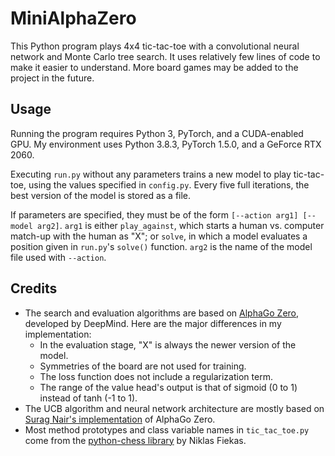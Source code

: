 # MiniAlphaZero

This Python program plays 4x4 tic-tac-toe with a convolutional neural network and Monte Carlo tree search. It uses relatively few lines of code to make it easier to understand. More board games may be added to the project in the future.

## Usage

Running the program requires Python 3, PyTorch, and a CUDA-enabled GPU. My environment uses Python 3.8.3, PyTorch 1.5.0, and a GeForce RTX 2060.

Executing `run.py` without any parameters trains a new model to play tic-tac-toe, using the values specified in `config.py`. Every five full iterations, the best version of the model is stored as a file.

If parameters are specified, they must be of the form `[--action arg1] [--model arg2]`. `arg1` is either `play_against`, which starts a human vs. computer match-up with the human as "X"; or `solve`, in which a model evaluates a position given in `run.py`'s `solve()` function. `arg2` is the name of the model file used with `--action`.

## Credits

* The search and evaluation algorithms are based on [AlphaGo Zero](https://www.nature.com/articles/nature24270.epdf?author_access_token=VJXbVjaSHxFoctQQ4p2k4tRgN0jAjWel9jnR3ZoTv0PVW4gB86EEpGqTRDtpIz-2rmo8-KG06gqVobU5NSCFeHILHcVFUeMsbvwS-lxjqQGg98faovwjxeTUgZAUMnRQ), developed by DeepMind. Here are the major differences in my implementation:
    * In the evaluation stage, "X" is always the newer version of the model.
    * Symmetries of the board are not used for training.
    * The loss function does not include a regularization term.
    * The range of the value head's output is that of sigmoid (0 to 1) instead of tanh (-1 to 1).
* The UCB algorithm and neural network architecture are mostly based on [Surag Nair's implementation](https://github.com/suragnair/alpha-zero-general) of AlphaGo Zero.
* Most method prototypes and class variable names in `tic_tac_toe.py` come from the [python-chess library](https://github.com/niklasf/python-chess) by Niklas Fiekas.
